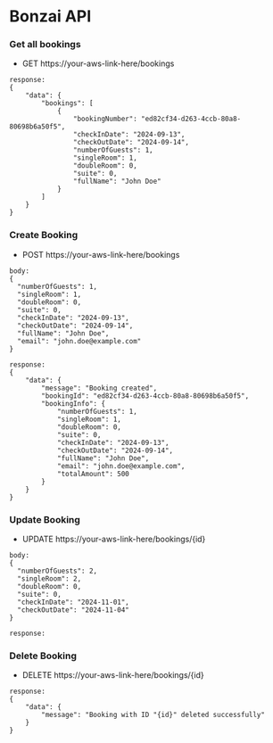 # Bonzai API

### Get all bookings

- GET https://your-aws-link-here/bookings

```
response:
{
	"data": {
		"bookings": [
			{
				"bookingNumber": "ed82cf34-d263-4ccb-80a8-80698b6a50f5",
				"checkInDate": "2024-09-13",
				"checkOutDate": "2024-09-14",
				"numberOfGuests": 1,
				"singleRoom": 1,
				"doubleRoom": 0,
				"suite": 0,
				"fullName": "John Doe"
			}
		]
	}
}
```

### Create Booking

- POST https://your-aws-link-here/bookings

```
body:
{
  "numberOfGuests": 1,
  "singleRoom": 1,
  "doubleRoom": 0,
  "suite": 0,
  "checkInDate": "2024-09-13",
  "checkOutDate": "2024-09-14",
  "fullName": "John Doe",
  "email": "john.doe@example.com"
}
```

```
response:
{
	"data": {
		"message": "Booking created",
		"bookingId": "ed82cf34-d263-4ccb-80a8-80698b6a50f5",
		"bookingInfo": {
			"numberOfGuests": 1,
			"singleRoom": 1,
			"doubleRoom": 0,
			"suite": 0,
			"checkInDate": "2024-09-13",
			"checkOutDate": "2024-09-14",
			"fullName": "John Doe",
			"email": "john.doe@example.com",
			"totalAmount": 500
		}
	}
}
```

### Update Booking

- UPDATE https://your-aws-link-here/bookings/{id}

```
body:
{
  "numberOfGuests": 2,
  "singleRoom": 2,
  "doubleRoom": 0,
  "suite": 0,
  "checkInDate": "2024-11-01",
  "checkOutDate": "2024-11-04"
}
```

```
response:

```

### Delete Booking

- DELETE https://your-aws-link-here/bookings/{id}

```
response:
{
	"data": {
		"message": "Booking with ID "{id}" deleted successfully"
	}
}
```
